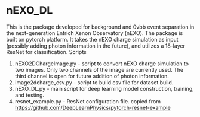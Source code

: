 # nEXO_DLThis is the package developed for background and 0vbb event separation in the next-generation Entrich Xenon Observatory (nEXO). The package is built on pytorch platform. It takes the nEXO charge simulation as input (possibly adding photon information in the future), and utilizes a 18-layer ResNet for classification.Scripts1. nEXO2DChargeImage.py - script to convert nEXO charge simulation to two images. Only two channels of the image are currently used. The third channel is open for future addition of photon information.2. image2dcharge_csv.py - script to build csv file for dataset build.3. nEXO_DL.py - main script for deep learning model construction, training, and testing.4. resnet_example.py - ResNet configuration file. copied from https://github.com/DeepLearnPhysics/pytorch-resnet-example